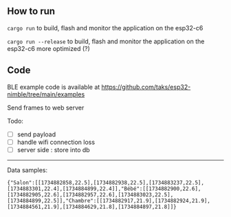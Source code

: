 ## How to run

`cargo run` to build, flash and monitor the application on the esp32-c6

`cargo run --release` to build, flash and monitor the application on the esp32-c6 more optimized (?)

## Code

BLE example code is available at https://github.com/taks/esp32-nimble/tree/main/examples

Send frames to web server



Todo:

- [ ] send payload
- [ ] handle wifi connection loss
- [ ] server side : store into db

---

Data samples:

```
{"Salon":[[1734882858,22.5],[1734882938,22.5],[1734883237,22.5],[1734883301,22.4],[1734884899,22.4]],"Bébé":[[1734882900,22.6],[1734882905,22.6],[1734882957,22.6],[1734883023,22.5],[1734884899,22.5]],"Chambre":[[1734882917,21.9],[1734882924,21.9],[1734884561,21.9],[1734884629,21.8],[1734884897,21.8]]}
```
